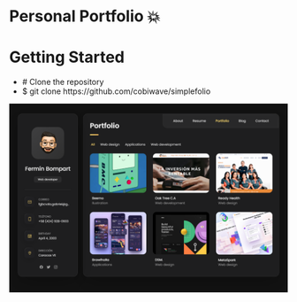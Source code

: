 <h1>Personal Portfolio 💥</h1>

<h1>Getting Started</h1>
<ul>
  <li># Clone the repository</li>
  <li>$ git clone https://github.com/cobiwave/simplefolio</li>
</ul>

<img src="./assets/images/portada.png">

